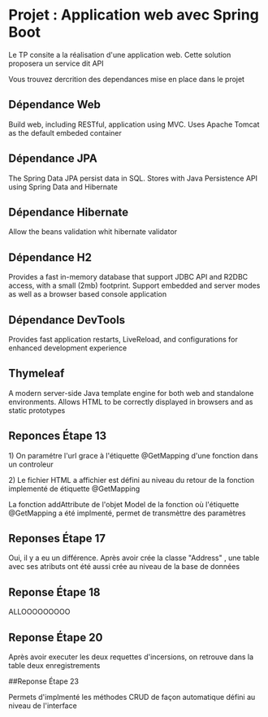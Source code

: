 # Projet : Application web avec Spring Boot

<p>Le TP consite a la réalisation d'une application web. Cette solution proposera un service dit API</p>
<p>Vous trouvez dercrition des dependances mise en place dans le projet</p>

## Dépendance Web
<p>Build web, including RESTful, application using MVC. Uses Apache Tomcat as the default embeded container</p>

## Dépendance JPA
<p>The Spring Data JPA persist data in SQL. Stores with Java Persistence API using Spring Data and Hibernate</p>

## Dépendance Hibernate
<p>Allow the beans validation whit hibernate validator</p>

## Dépendance H2
<p>Provides a fast in-memory database that support JDBC API and R2DBC access, with a small (2mb) footprint. Support embedded and server modes as well as a browser based console application</p>

## Dépendance DevTools
<p>Provides fast application restarts, LiveReload, and configurations for enhanced development experience</p>

## Thymeleaf
<p>A modern server-side Java template engine for both web and standalone environments. Allows HTML to be correctly displayed in browsers and as static prototypes</p>

## Reponces Étape 13
<p>1) On paramétre l'url grace à l'étiquette @GetMapping d'une fonction dans un controleur</p>
<p>2) Le fichier HTML a affichier est défini au niveau du retour de la fonction implementé de étiquette @GetMapping</p>
<p>La fonction addAttribute de l'objet Model de la fonction où l'étiquette @GetMapping a été implmenté, permet de transmèttre des paramètres</p>

## Reponses Étape 17
<p>Oui, il y a eu un différence. Après avoir crée la classe "Address" , une table avec ses atributs ont été aussi crée au niveau de la base de données</p>

## Reponse Étape 18
<p>ALLOOOOOOOOO</p>

## Reponse Étape 20
<p>Après avoir executer les deux requettes d'incersions, on retrouve dans la table deux enregistrements</p>

##Reponse Étape 23
<p>Permets d'implmenté les méthodes CRUD de façon automatique défini au niveau de l'interface </p>
